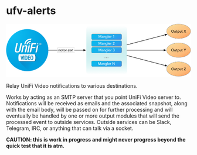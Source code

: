 # ufv-alerts

![Alert flow](docs/ufv-alerts.png)

Relay UniFi Video notifications to various destinations.

Works by acting as an SMTP server that you point UniFi Video server to. Notifications will be received as emails and the associated snapshot, along with the email body, will be passed on for further processing and will eventually be handled by one or more output modules that will send the processed event to outside services. Outside services can be Slack, Telegram, IRC, or anything that can talk via a socket.

**CAUTION: this is work in progress and might never progress beyond the quick test that it is atm.**
